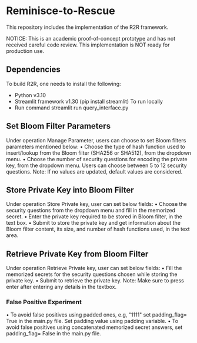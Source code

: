 # Reminisce-to-Rescue
This repository includes the implementation of the R2R framework.


</b> NOTICE: </b> This is an academic proof-of-concept prototype and has not received careful code review. This implementation is NOT ready for production use.
## Dependencies
To build R2R, one needs to install the following:
  
* Python v3.10
* Streamlit framework v1.30 (pip install streamlit) To run locally
* Run command streamlit run query_interface.py
## Set Bloom Filter Parameters
Under operation Manage Parameter, users can choose to set Bloom filters parameters mentioned below:
• Choose the type of hash function used to insert/lookup from the Bloom filter (SHA256 or SHA512), from the dropdown menu.
• Choose the number of security questions for encoding the private key, from the dropdown menu. Users can choose between 5 to 12 security questions. Note: If no values are updated, default values are considered.
## Store Private Key into Bloom Filter
Under operation Store Private key, user can set below fields:
• Choose the security questions from the dropdown menu and fill in the memorized secret.
• Enter the private key required to be stored in Bloom filter, in the text box.
• Submit to store the private key and get information about the Bloom filter content, its
size, and number of hash functions used, in the text area.
## Retrieve Private Key from Bloom Filter
Under operation Retrieve Private key, user can set below fields:
• Fill the memorized secrets for the security questions chosen while storing the private key.
• Submit to retrieve the private key.
Note: Make sure to press enter after entering any details in the textbox.
### False Positive Experiment
• To avoid false positives using padded ones, e.g, "1111" set padding_flag= True in the main.py file. Set padding value using padding variable.
• To avoid false positives using concatenated memorized secret answers, set padding_flag= False in the main.py file.
     
